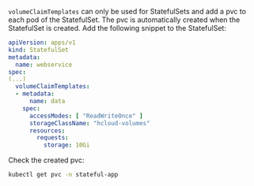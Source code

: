 `volumeClaimTemplates` can only be used for StatefulSets and add a pvc to each pod of the StatefulSet. The pvc is automatically created when the StatefulSet is created. Add the following snippet to the StatefulSet:

```yaml
apiVersion: apps/v1
kind: StatefulSet
metadata:
  name: webservice
spec:
(...)
  volumeClaimTemplates:
  - metadata:
      name: data
    spec:
      accessModes: [ "ReadWriteOnce" ]
      storageClassName: "hcloud-volumes"
      resources:
        requests:
          storage: 10Gi
```

Check the created pvc:

```bash
kubectl get pvc -n stateful-app
```